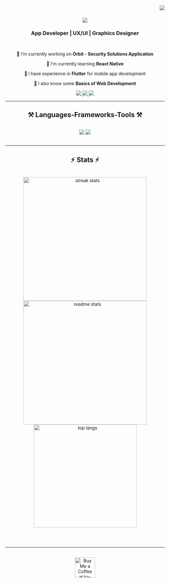 <img align="right" src="https://visitor-badge.laobi.icu/badge?page_id=malikfahad7.malikfahad7" />

<h1 align="center">
    <img src="https://readme-typing-svg.herokuapp.com/?color=FF914C&font=Righteous&size=35&center=true&vCenter=true&width=500&height=70&duration=4000&lines=Hi+There!+👋;+I'm+Fahad+Malik!;" />
</h1>
<h3 align="center">App Developer | UX/UI | Graphics Designer </h3>

<br/>

<div align="center">
 
 🚀 I’m currently working on **Orbit - Security Solutions Application**
 
 🔸 I’m currently learning **React Native**
 
 🔸 I have experience in **Flutter** for mobile app development

 🔸 I also know some **Basics of Web Development**

 </div>
 
<div align="center"> 
  <a href="mailto:fahadmalik70890@gmail.com">
    <img src="https://img.shields.io/badge/Gmail-333333?style=for-the-badge&logo=gmail&logoColor=orange" />
  </a>
  <a href="https://linkedin.com/in/fahadmalik7/">
    <img src="https://img.shields.io/badge/LinkedIn-0077B5?style=for-the-badge&logo=linkedin&logoColor=white" target="_blank" />
  </a>
  <a href="https://www.behance.net/fahadmalik57">
     <img src="https://img.shields.io/badge/Behance-053CF7?style=for-the-badge&logo=behance&logoColor=white"/> <!-- sqlite, safari, google-chrome are other good icon options -->
  </a>
</div>

 <hr/>
 
<h2 align="center">⚒️ Languages-Frameworks-Tools ⚒️</h2>
<br/>
<div align="center">
    <img src="https://skillicons.dev/icons?i=flutter,react,bootstrap,html,css,vscode,github,figma,tailwind,git" />
    <img src="https://skillicons.dev/icons?i=nodejs,python,javascript,typescript,express,firebase,mongodb,c,mysql" /><br>
</div>

<br/>
<hr/>

<h2 align="center">⚡ Stats ⚡</h2>
<br>
<div align=center>
  <img width=390 src="https://github-readme-streak-stats-salesp07.vercel.app/?user=salesp07&count_private=true&theme=react&border_radius=10" alt="streak stats"/>
  <img width=390 src="https://github-readme-stats-salesp07.vercel.app/api?username=salesp07&count_private=true&show_icons=true&theme=react&rank_icon=github&border_radius=10" alt="readme stats" />
  <br/>
  <img width=325 align="center" src="https://github-readme-stats-salesp07.vercel.app/api/top-langs/?username=salesp07&hide=HTML&langs_count=8&layout=compact&theme=react&border_radius=10&size_weight=0.5&count_weight=0.5&exclude_repo=github-readme-stats" alt="top langs" />
</div>

<br/><br/>

<hr/>

<br/>

<div align="center">
<a href='https://ko-fi.com/V7V4RAK9C' target='_blank'><img height='64' style='border:0px;height:64px;' src='https://storage.ko-fi.com/cdn/kofi1.png?v=3' border='0' alt='Buy Me a Coffee at ko-fi.com' /></a>
</div>

<br/>
